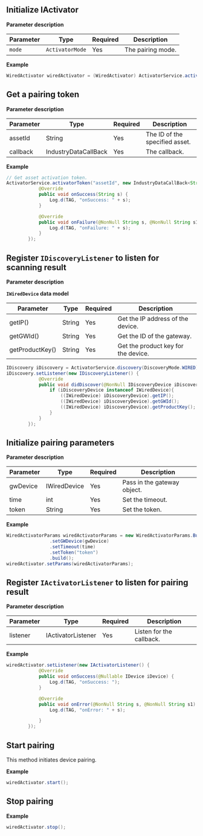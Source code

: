 ## Initialize IActivator

**Parameter description**

| Parameter | Type | Required | Description |
| --- | --- | --- | --- |
| `mode` | `ActivatorMode` | Yes | The pairing mode. |

**Example**

```java
WiredActivator wiredActivator = (WiredActivator) ActivatorService.activator(ActivatorMode.Wired);
```

## Get a pairing token

**Parameter description**

| Parameter | Type | Required | Description |
| --- | --- | --- | --- |
| assetId | String | Yes | The ID of the specified asset. |
| callback | IndustryDataCallBack | Yes | The callback. |


**Example**

```java
// Get asset activation token.
ActivatorService.activatorToken("assetId", new IndustryDataCallBack<String>() {
            @Override
            public void onSuccess(String s) {
                Log.d(TAG, "onSuccess: " + s);
            }

            @Override
            public void onFailure(@NonNull String s, @NonNull String s1) {
                Log.d(TAG, "onFailure: " + s);
            }
        });
```

## Register `IDiscoveryListener` to listen for scanning result

**Parameter description**

**`IWiredDevice` data model**

| Parameter | Type | Required | Description |
|-----------|-------|---------|--------------------|
| getIP() | String | Yes | Get the IP address of the device. |
| getGWId() | String | Yes | Get the ID of the gateway. |
| getProductKey() | String | Yes | Get the product key for the device. |


```java
IDiscovery iDiscovery = ActivatorService.discovery(DiscoveryMode.WIRED);
iDiscovery.setListener(new IDiscoveryListener() {
            @Override
            public void didDiscover(@NonNull IDiscoveryDevice iDiscoveryDevice) {
                if (iDiscoveryDevice instanceof IWiredDevice){
                    ((IWiredDevice) iDiscoveryDevice).getIP();
                    ((IWiredDevice) iDiscoveryDevice).getGWId();
                    ((IWiredDevice) iDiscoveryDevice).getProductKey();
                }
            }
        });
```

## Initialize pairing parameters

**Parameter description**

| Parameter | Type | Required | Description |
| --- | --- | --- | --- |
| gwDevice | IWiredDevice | Yes | Pass in the gateway object. |
| time | int | Yes | Set the timeout. |
| token | String | Yes | Set the token. |

**Example**

```java
WiredActivatorParams wiredActivatorParams = new WiredActivatorParams.Builder()
                .setGWDevice(gwDevice)
                .setTimeout(time)
                .setToken("token")
                .build();
wiredActivator.setParams(wiredActivatorParams);
```

## Register `IActivatorListener` to listen for pairing result

**Parameter description**

| Parameter | Type | Required | Description |
| --- | --- | --- | --- |
| listener | IActivatorListener | Yes | Listen for the callback. |

**Example**

```java
wiredActivator.setListener(new IActivatorListener() {
            @Override
            public void onSuccess(@Nullable IDevice iDevice) {
                Log.d(TAG, "onSuccess: ");
            }

            @Override
            public void onError(@NonNull String s, @NonNull String s1) {
                Log.d(TAG, "onError: " + s);

            }
        });
```


## Start pairing

This method initiates device pairing.

**Example**

```java
wiredActivator.start();
```

## Stop pairing

**Example**

```java
wiredActivator.stop();
```
